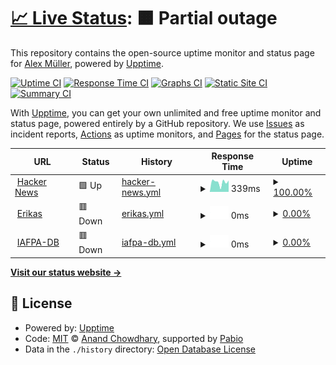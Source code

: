 # [📈 Live Status](https://alexarnimueller.github.io/upptime): <!--live status--> **🟧 Partial outage**

This repository contains the open-source uptime monitor and status page for [Alex Müller](https://alexarnimueller.github.io/upptime), powered by [Upptime](https://github.com/upptime/upptime).

[![Uptime CI](https://github.com/alexarnimueller/upptime/workflows/Uptime%20CI/badge.svg)](https://github.com/alexarnimueller/upptime/actions?query=workflow%3A%22Uptime+CI%22)
[![Response Time CI](https://github.com/alexarnimueller/upptime/workflows/Response%20Time%20CI/badge.svg)](https://github.com/alexarnimueller/upptime/actions?query=workflow%3A%22Response+Time+CI%22)
[![Graphs CI](https://github.com/alexarnimueller/upptime/workflows/Graphs%20CI/badge.svg)](https://github.com/alexarnimueller/upptime/actions?query=workflow%3A%22Graphs+CI%22)
[![Static Site CI](https://github.com/alexarnimueller/upptime/workflows/Static%20Site%20CI/badge.svg)](https://github.com/alexarnimueller/upptime/actions?query=workflow%3A%22Static+Site+CI%22)
[![Summary CI](https://github.com/alexarnimueller/upptime/workflows/Summary%20CI/badge.svg)](https://github.com/alexarnimueller/upptime/actions?query=workflow%3A%22Summary+CI%22)

With [Upptime](https://upptime.js.org), you can get your own unlimited and free uptime monitor and status page, powered entirely by a GitHub repository. We use [Issues](https://github.com/alexarnimueller/upptime/issues) as incident reports, [Actions](https://github.com/alexarnimueller/upptime/actions) as uptime monitors, and [Pages](https://alexarnimueller.github.io/upptime) for the status page.

<!--start: status pages-->
<!-- This summary is generated by Upptime (https://github.com/upptime/upptime) -->
<!-- Do not edit this manually, your changes will be overwritten -->
<!-- prettier-ignore -->
| URL | Status | History | Response Time | Uptime |
| --- | ------ | ------- | ------------- | ------ |
| <img alt="" src="https://icons.duckduckgo.com/ip3/news.ycombinator.com.ico" height="13"> [Hacker News](https://news.ycombinator.com) | 🟩 Up | [hacker-news.yml](https://github.com/alexarnimueller/upptime/commits/HEAD/history/hacker-news.yml) | <details><summary><img alt="Response time graph" src="./graphs/hacker-news/response-time-week.png" height="20"> 339ms</summary><br><a href="https://alexarnimueller.github.io/upptime/history/hacker-news"><img alt="Response time 290" src="https://img.shields.io/endpoint?url=https%3A%2F%2Fraw.githubusercontent.com%2Falexarnimueller%2Fupptime%2FHEAD%2Fapi%2Fhacker-news%2Fresponse-time.json"></a><br><a href="https://alexarnimueller.github.io/upptime/history/hacker-news"><img alt="24-hour response time 422" src="https://img.shields.io/endpoint?url=https%3A%2F%2Fraw.githubusercontent.com%2Falexarnimueller%2Fupptime%2FHEAD%2Fapi%2Fhacker-news%2Fresponse-time-day.json"></a><br><a href="https://alexarnimueller.github.io/upptime/history/hacker-news"><img alt="7-day response time 339" src="https://img.shields.io/endpoint?url=https%3A%2F%2Fraw.githubusercontent.com%2Falexarnimueller%2Fupptime%2FHEAD%2Fapi%2Fhacker-news%2Fresponse-time-week.json"></a><br><a href="https://alexarnimueller.github.io/upptime/history/hacker-news"><img alt="30-day response time 323" src="https://img.shields.io/endpoint?url=https%3A%2F%2Fraw.githubusercontent.com%2Falexarnimueller%2Fupptime%2FHEAD%2Fapi%2Fhacker-news%2Fresponse-time-month.json"></a><br><a href="https://alexarnimueller.github.io/upptime/history/hacker-news"><img alt="1-year response time 290" src="https://img.shields.io/endpoint?url=https%3A%2F%2Fraw.githubusercontent.com%2Falexarnimueller%2Fupptime%2FHEAD%2Fapi%2Fhacker-news%2Fresponse-time-year.json"></a></details> | <details><summary><a href="https://alexarnimueller.github.io/upptime/history/hacker-news">100.00%</a></summary><a href="https://alexarnimueller.github.io/upptime/history/hacker-news"><img alt="All-time uptime 99.99%" src="https://img.shields.io/endpoint?url=https%3A%2F%2Fraw.githubusercontent.com%2Falexarnimueller%2Fupptime%2FHEAD%2Fapi%2Fhacker-news%2Fuptime.json"></a><br><a href="https://alexarnimueller.github.io/upptime/history/hacker-news"><img alt="24-hour uptime 100.00%" src="https://img.shields.io/endpoint?url=https%3A%2F%2Fraw.githubusercontent.com%2Falexarnimueller%2Fupptime%2FHEAD%2Fapi%2Fhacker-news%2Fuptime-day.json"></a><br><a href="https://alexarnimueller.github.io/upptime/history/hacker-news"><img alt="7-day uptime 100.00%" src="https://img.shields.io/endpoint?url=https%3A%2F%2Fraw.githubusercontent.com%2Falexarnimueller%2Fupptime%2FHEAD%2Fapi%2Fhacker-news%2Fuptime-week.json"></a><br><a href="https://alexarnimueller.github.io/upptime/history/hacker-news"><img alt="30-day uptime 100.00%" src="https://img.shields.io/endpoint?url=https%3A%2F%2Fraw.githubusercontent.com%2Falexarnimueller%2Fupptime%2FHEAD%2Fapi%2Fhacker-news%2Fuptime-month.json"></a><br><a href="https://alexarnimueller.github.io/upptime/history/hacker-news"><img alt="1-year uptime 99.97%" src="https://img.shields.io/endpoint?url=https%3A%2F%2Fraw.githubusercontent.com%2Falexarnimueller%2Fupptime%2FHEAD%2Fapi%2Fhacker-news%2Fuptime-year.json"></a></details>
| <img alt="" src="https://icons.duckduckgo.com/ip3/erikas.ch.ico" height="13"> [Erikas](https://erikas.ch) | 🟥 Down | [erikas.yml](https://github.com/alexarnimueller/upptime/commits/HEAD/history/erikas.yml) | <details><summary><img alt="Response time graph" src="./graphs/erikas/response-time-week.png" height="20"> 0ms</summary><br><a href="https://alexarnimueller.github.io/upptime/history/erikas"><img alt="Response time 541" src="https://img.shields.io/endpoint?url=https%3A%2F%2Fraw.githubusercontent.com%2Falexarnimueller%2Fupptime%2FHEAD%2Fapi%2Ferikas%2Fresponse-time.json"></a><br><a href="https://alexarnimueller.github.io/upptime/history/erikas"><img alt="24-hour response time 0" src="https://img.shields.io/endpoint?url=https%3A%2F%2Fraw.githubusercontent.com%2Falexarnimueller%2Fupptime%2FHEAD%2Fapi%2Ferikas%2Fresponse-time-day.json"></a><br><a href="https://alexarnimueller.github.io/upptime/history/erikas"><img alt="7-day response time 0" src="https://img.shields.io/endpoint?url=https%3A%2F%2Fraw.githubusercontent.com%2Falexarnimueller%2Fupptime%2FHEAD%2Fapi%2Ferikas%2Fresponse-time-week.json"></a><br><a href="https://alexarnimueller.github.io/upptime/history/erikas"><img alt="30-day response time 504" src="https://img.shields.io/endpoint?url=https%3A%2F%2Fraw.githubusercontent.com%2Falexarnimueller%2Fupptime%2FHEAD%2Fapi%2Ferikas%2Fresponse-time-month.json"></a><br><a href="https://alexarnimueller.github.io/upptime/history/erikas"><img alt="1-year response time 541" src="https://img.shields.io/endpoint?url=https%3A%2F%2Fraw.githubusercontent.com%2Falexarnimueller%2Fupptime%2FHEAD%2Fapi%2Ferikas%2Fresponse-time-year.json"></a></details> | <details><summary><a href="https://alexarnimueller.github.io/upptime/history/erikas">0.00%</a></summary><a href="https://alexarnimueller.github.io/upptime/history/erikas"><img alt="All-time uptime 89.61%" src="https://img.shields.io/endpoint?url=https%3A%2F%2Fraw.githubusercontent.com%2Falexarnimueller%2Fupptime%2FHEAD%2Fapi%2Ferikas%2Fuptime.json"></a><br><a href="https://alexarnimueller.github.io/upptime/history/erikas"><img alt="24-hour uptime 0.00%" src="https://img.shields.io/endpoint?url=https%3A%2F%2Fraw.githubusercontent.com%2Falexarnimueller%2Fupptime%2FHEAD%2Fapi%2Ferikas%2Fuptime-day.json"></a><br><a href="https://alexarnimueller.github.io/upptime/history/erikas"><img alt="7-day uptime 0.00%" src="https://img.shields.io/endpoint?url=https%3A%2F%2Fraw.githubusercontent.com%2Falexarnimueller%2Fupptime%2FHEAD%2Fapi%2Ferikas%2Fuptime-week.json"></a><br><a href="https://alexarnimueller.github.io/upptime/history/erikas"><img alt="30-day uptime 65.74%" src="https://img.shields.io/endpoint?url=https%3A%2F%2Fraw.githubusercontent.com%2Falexarnimueller%2Fupptime%2FHEAD%2Fapi%2Ferikas%2Fuptime-month.json"></a><br><a href="https://alexarnimueller.github.io/upptime/history/erikas"><img alt="1-year uptime 89.61%" src="https://img.shields.io/endpoint?url=https%3A%2F%2Fraw.githubusercontent.com%2Falexarnimueller%2Fupptime%2FHEAD%2Fapi%2Ferikas%2Fuptime-year.json"></a></details>
| <img alt="" src="https://icons.duckduckgo.com/ip3/iafpa-db.ch.ico" height="13"> [IAFPA-DB](https://iafpa-db.ch) | 🟥 Down | [iafpa-db.yml](https://github.com/alexarnimueller/upptime/commits/HEAD/history/iafpa-db.yml) | <details><summary><img alt="Response time graph" src="./graphs/iafpa-db/response-time-week.png" height="20"> 0ms</summary><br><a href="https://alexarnimueller.github.io/upptime/history/iafpa-db"><img alt="Response time 1060" src="https://img.shields.io/endpoint?url=https%3A%2F%2Fraw.githubusercontent.com%2Falexarnimueller%2Fupptime%2FHEAD%2Fapi%2Fiafpa-db%2Fresponse-time.json"></a><br><a href="https://alexarnimueller.github.io/upptime/history/iafpa-db"><img alt="24-hour response time 0" src="https://img.shields.io/endpoint?url=https%3A%2F%2Fraw.githubusercontent.com%2Falexarnimueller%2Fupptime%2FHEAD%2Fapi%2Fiafpa-db%2Fresponse-time-day.json"></a><br><a href="https://alexarnimueller.github.io/upptime/history/iafpa-db"><img alt="7-day response time 0" src="https://img.shields.io/endpoint?url=https%3A%2F%2Fraw.githubusercontent.com%2Falexarnimueller%2Fupptime%2FHEAD%2Fapi%2Fiafpa-db%2Fresponse-time-week.json"></a><br><a href="https://alexarnimueller.github.io/upptime/history/iafpa-db"><img alt="30-day response time 817" src="https://img.shields.io/endpoint?url=https%3A%2F%2Fraw.githubusercontent.com%2Falexarnimueller%2Fupptime%2FHEAD%2Fapi%2Fiafpa-db%2Fresponse-time-month.json"></a><br><a href="https://alexarnimueller.github.io/upptime/history/iafpa-db"><img alt="1-year response time 1060" src="https://img.shields.io/endpoint?url=https%3A%2F%2Fraw.githubusercontent.com%2Falexarnimueller%2Fupptime%2FHEAD%2Fapi%2Fiafpa-db%2Fresponse-time-year.json"></a></details> | <details><summary><a href="https://alexarnimueller.github.io/upptime/history/iafpa-db">0.00%</a></summary><a href="https://alexarnimueller.github.io/upptime/history/iafpa-db"><img alt="All-time uptime 89.46%" src="https://img.shields.io/endpoint?url=https%3A%2F%2Fraw.githubusercontent.com%2Falexarnimueller%2Fupptime%2FHEAD%2Fapi%2Fiafpa-db%2Fuptime.json"></a><br><a href="https://alexarnimueller.github.io/upptime/history/iafpa-db"><img alt="24-hour uptime 0.00%" src="https://img.shields.io/endpoint?url=https%3A%2F%2Fraw.githubusercontent.com%2Falexarnimueller%2Fupptime%2FHEAD%2Fapi%2Fiafpa-db%2Fuptime-day.json"></a><br><a href="https://alexarnimueller.github.io/upptime/history/iafpa-db"><img alt="7-day uptime 0.00%" src="https://img.shields.io/endpoint?url=https%3A%2F%2Fraw.githubusercontent.com%2Falexarnimueller%2Fupptime%2FHEAD%2Fapi%2Fiafpa-db%2Fuptime-week.json"></a><br><a href="https://alexarnimueller.github.io/upptime/history/iafpa-db"><img alt="30-day uptime 65.74%" src="https://img.shields.io/endpoint?url=https%3A%2F%2Fraw.githubusercontent.com%2Falexarnimueller%2Fupptime%2FHEAD%2Fapi%2Fiafpa-db%2Fuptime-month.json"></a><br><a href="https://alexarnimueller.github.io/upptime/history/iafpa-db"><img alt="1-year uptime 89.46%" src="https://img.shields.io/endpoint?url=https%3A%2F%2Fraw.githubusercontent.com%2Falexarnimueller%2Fupptime%2FHEAD%2Fapi%2Fiafpa-db%2Fuptime-year.json"></a></details>

<!--end: status pages-->

[**Visit our status website →**](https://alexarnimueller.github.io/upptime)

## 📄 License

- Powered by: [Upptime](https://github.com/upptime/upptime)
- Code: [MIT](./LICENSE) © [Anand Chowdhary](https://anandchowdhary.com), supported by [Pabio](https://pabio.com)
- Data in the `./history` directory: [Open Database License](https://opendatacommons.org/licenses/odbl/1-0/)
